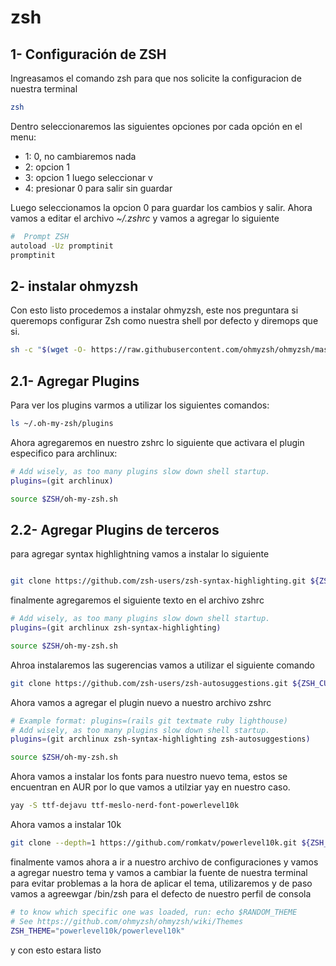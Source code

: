 # zsh

## 1- Configuración de ZSH

Ingreasamos el comando zsh para que nos solicite la configuracion de nuestra terminal

```bash
zsh
```

Dentro seleccionaremos las siguientes opciones por cada opción en el menu:

- 1: 0, no cambiaremos nada
- 2: opcion 1 
- 3: opcion 1 luego seleccionar v
- 4: presionar 0 para salir sin guardar

Luego seleccionamos la opcion 0 para guardar los cambios y salir. Ahora vamos a editar el archivo *~/.zshrc* y vamos a agregar lo siguiente

```bash
#  Prompt ZSH
autoload -Uz promptinit
promptinit
```

## 2- instalar ohmyzsh

Con esto listo procedemos a instalar ohmyzsh, este nos preguntara si queremops configurar Zsh como nuestra shell por defecto y diremops que si. 

```bash
sh -c "$(wget -O- https://raw.githubusercontent.com/ohmyzsh/ohmyzsh/master/tools/install.sh)"
```

## 2.1- Agregar Plugins

Para ver los plugins varmos a utilizar los siguientes  comandos:

```bash
ls ~/.oh-my-zsh/plugins

```

Ahora agregaremos en nuestro zshrc lo siguiente que activara el plugin especifico para archlinux:


```bash
# Add wisely, as too many plugins slow down shell startup.
plugins=(git archlinux)

source $ZSH/oh-my-zsh.sh

```

## 2.2- Agregar Plugins de terceros


para agregar syntax highlightning vamos a instalar lo siguiente

```bash

git clone https://github.com/zsh-users/zsh-syntax-highlighting.git ${ZSH_CUSTOM:-~/.oh-my-zsh/custom}/plugins/zsh-syntax-highlighting

```

finalmente agregaremos el siguiente texto en el archivo zshrc

```bash
# Add wisely, as too many plugins slow down shell startup.
plugins=(git archlinux zsh-syntax-highlighting)

source $ZSH/oh-my-zsh.sh

```
Ahroa instalaremos las sugerencias vamos a utilizar el siguiente comando 

```bash
git clone https://github.com/zsh-users/zsh-autosuggestions.git ${ZSH_CUSTOM:-~/.oh-my-zsh/custom}/plugins/zsh-autosuggestions
```


Ahora vamos a agregar el plugin nuevo a nuestro archivo zshrc

```bash
# Example format: plugins=(rails git textmate ruby lighthouse)
# Add wisely, as too many plugins slow down shell startup.
plugins=(git archlinux zsh-syntax-highlighting zsh-autosuggestions)

source $ZSH/oh-my-zsh.sh
```

Ahora vamos a instalar los fonts para nuestro nuevo tema, estos se encuentran en AUR por lo que vamos a utilziar yay en nuestro caso. 

```bash
yay -S ttf-dejavu ttf-meslo-nerd-font-powerlevel10k
```
Ahora vamos a instalar 10k 


```bash
git clone --depth=1 https://github.com/romkatv/powerlevel10k.git ${ZSH_CUSTOM:-$HOME/.oh-my-zsh/custom}/themes/powerlevel10k
```

finalmente vamos ahora a ir a nuestro archivo de configuraciones y vamos a agregar nuestro tema y vamos a cambiar la fuente de nuestra terminal para evitar problemas a la hora de aplicar el tema, utilizaremos  y de paso vamos a agreewgar /bin/zsh para el defecto de nuestro perfil de consola 


```bash
# to know which specific one was loaded, run: echo $RANDOM_THEME
# See https://github.com/ohmyzsh/ohmyzsh/wiki/Themes
ZSH_THEME="powerlevel10k/powerlevel10k"
```
y con esto estara listo
